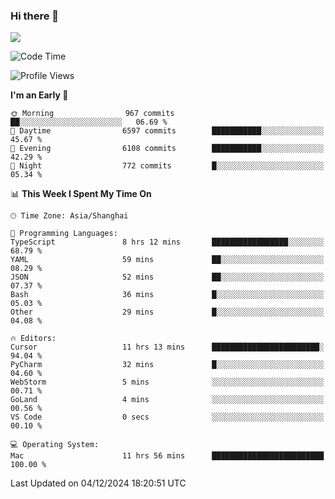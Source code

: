 ### Hi there 👋

<!--
**JJAYCHEN1e/jjaychen1e** is a ✨ _special_ ✨ repository because its `README.md` (this file) appears on your GitHub profile.

Here are some ideas to get you started:

- 🔭 I’m currently working on ...
- 🌱 I’m currently learning ...
- 👯 I’m looking to collaborate on ...
- 🤔 I’m looking for help with ...
- 💬 Ask me about ...
- 📫 How to reach me: ...
- 😄 Pronouns: ...
- ⚡ Fun fact: ...
-->

[![](https://github-readme-stats.vercel.app/api?username=jjaychen1e&show_icons=true)](https://github.com/jjaychen1e/github-readme-stats?count_private=true)

<!--START_SECTION:waka-->
![Code Time](http://img.shields.io/badge/Code%20Time-1%2C630%20hrs%2051%20mins-blue)

![Profile Views](http://img.shields.io/badge/Profile%20Views-4-blue)

**I'm an Early 🐤** 

```text
🌞 Morning                967 commits         ██░░░░░░░░░░░░░░░░░░░░░░░   06.69 % 
🌆 Daytime                6597 commits        ███████████░░░░░░░░░░░░░░   45.67 % 
🌃 Evening                6108 commits        ███████████░░░░░░░░░░░░░░   42.29 % 
🌙 Night                  772 commits         █░░░░░░░░░░░░░░░░░░░░░░░░   05.34 % 
```


📊 **This Week I Spent My Time On** 

```text
🕑︎ Time Zone: Asia/Shanghai

💬 Programming Languages: 
TypeScript               8 hrs 12 mins       █████████████████░░░░░░░░   68.79 % 
YAML                     59 mins             ██░░░░░░░░░░░░░░░░░░░░░░░   08.29 % 
JSON                     52 mins             ██░░░░░░░░░░░░░░░░░░░░░░░   07.37 % 
Bash                     36 mins             █░░░░░░░░░░░░░░░░░░░░░░░░   05.03 % 
Other                    29 mins             █░░░░░░░░░░░░░░░░░░░░░░░░   04.08 % 

🔥 Editors: 
Cursor                   11 hrs 13 mins      ████████████████████████░   94.04 % 
PyCharm                  32 mins             █░░░░░░░░░░░░░░░░░░░░░░░░   04.60 % 
WebStorm                 5 mins              ░░░░░░░░░░░░░░░░░░░░░░░░░   00.71 % 
GoLand                   4 mins              ░░░░░░░░░░░░░░░░░░░░░░░░░   00.56 % 
VS Code                  0 secs              ░░░░░░░░░░░░░░░░░░░░░░░░░   00.10 % 

💻 Operating System: 
Mac                      11 hrs 56 mins      █████████████████████████   100.00 % 
```


 Last Updated on 04/12/2024 18:20:51 UTC
<!--END_SECTION:waka-->
